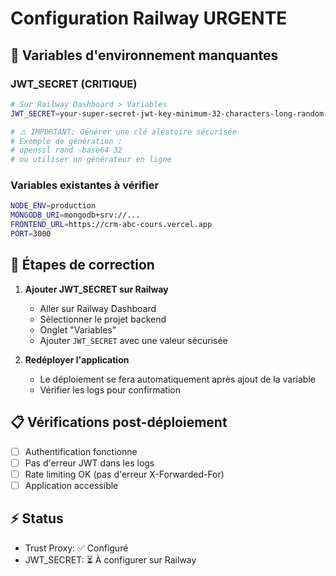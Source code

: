 # Configuration Railway URGENTE

## 🚨 Variables d'environnement manquantes

### JWT_SECRET (CRITIQUE)
```bash
# Sur Railway Dashboard > Variables
JWT_SECRET=your-super-secret-jwt-key-minimum-32-characters-long-random-string-2024

# ⚠️ IMPORTANT: Générer une clé aléatoire sécurisée
# Exemple de génération : 
# openssl rand -base64 32
# ou utiliser un générateur en ligne
```

### Variables existantes à vérifier
```bash
NODE_ENV=production
MONGODB_URI=mongodb+srv://...
FRONTEND_URL=https://crm-abc-cours.vercel.app
PORT=3000
```

## 🔧 Étapes de correction

1. **Ajouter JWT_SECRET sur Railway**
   - Aller sur Railway Dashboard
   - Sélectionner le projet backend
   - Onglet "Variables"
   - Ajouter `JWT_SECRET` avec une valeur sécurisée
   
2. **Redéployer l'application**
   - Le déploiement se fera automatiquement après ajout de la variable
   - Vérifier les logs pour confirmation

## 📋 Vérifications post-déploiement

- [ ] Authentification fonctionne
- [ ] Pas d'erreur JWT dans les logs
- [ ] Rate limiting OK (pas d'erreur X-Forwarded-For)
- [ ] Application accessible

## ⚡ Status
- Trust Proxy: ✅ Configuré
- JWT_SECRET: ⏳ À configurer sur Railway